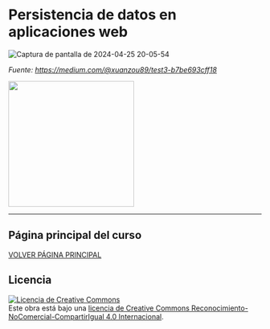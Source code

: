 # Persistencia de datos en aplicaciones web

![Captura de pantalla de 2024-04-25 20-05-54](https://github.com/profeMelola/Programacion-08-2023-24/assets/91023374/e96dd077-5c88-46eb-b74c-37a73e79ef8d)

*Fuente: https://medium.com/@xuanzou89/test3-b7be693cff18*

<img src="https://github.com/user-attachments/assets/beee5849-099c-4bc6-ab5e-14b7437052c4" height="250px"/>

___

## Página principal del curso
[VOLVER PÁGINA PRINCIPAL](https://github.com/profeMelola/DWES-00-2024-25)

## Licencia

<a rel="license" href="http://creativecommons.org/licenses/by-nc-sa/4.0/"><img alt="Licencia de Creative Commons" style="border-width:0" src="https://i.creativecommons.org/l/by-nc-sa/4.0/88x31.png" /></a><br />Este obra está bajo una <a rel="license" href="http://creativecommons.org/licenses/by-nc-sa/4.0/">licencia de Creative Commons Reconocimiento-NoComercial-CompartirIgual 4.0 Internacional</a>.
